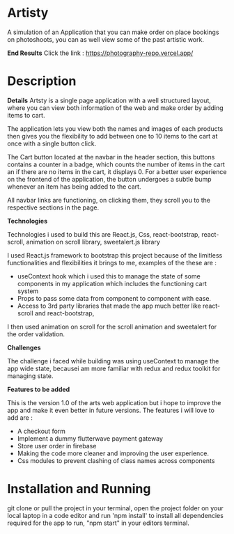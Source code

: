# Artisty
 A simulation of an Application that you can make order on place bookings on photoshoots, you can as well view some of the past artistic work.

 **End Results**
 Click the link : https://photography-repo.vercel.app/

 # Description 

 **Details**
Artsty is a single page application with a well structured layout, where you can view both information of the web and make order by adding items to cart.

The application lets you view both the names and images of each products then gives you the flexibility to add between one to 10 items to the cart at once with a single button click.

The Cart button located at the navbar in the header section, this buttons contains a counter in a badge, which counts the number of items in the cart an if there are no items in the cart, it displays 0. For a better user experience on the frontend of the application, the button undergoes a subtle bump whenever an item has being added to the cart.

All navbar links are functioning, on clicking them, they scroll you to the respective sections in the page.

**Technologies**

Technologies i used to build this are  React.js, Css, react-bootstrap, react-scroll, animation on scroll library, sweetalert.js library

I used React.js framework to bootstrap this project because of the limitless functionalities and flexibilities it brings to me, examples of the these are : 

- useContext hook which i used this to manage the state of some components in my application which includes the functioning cart system
- Props to pass some data from component to component with ease.
- Access to 3rd party libraries that made the app much better like react-scroll and react-bootstrap, 

I then used animation on scroll for the scroll animation and sweetalert for the order validation.

**Challenges**

The challenge i faced while building was using useContext to manage the app wide state, becausei am more familiar with redux and redux toolkit for managing state.

**Features to be added**

This is the version 1.0 of the arts web application but i hope to improve the app and make it even better in future versions. The features i will love to add are :

- A checkout form
- Implement a dummy flutterwave payment gateway
- Store user order in firebase
- Making the code more cleaner and improving the user experience.
- Css modules to prevent clashing of class names across components
# Installation and Running

git clone or pull the project in your terminal, open the project folder on your local laptop in a code editor and run  'npm install' to install all dependencies required for the app to run, "npm start" in your editors terminal.